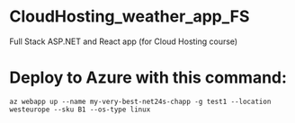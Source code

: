 # CloudHosting_weather_app_FS
Full Stack ASP.NET and React app (for Cloud Hosting course)

# Deploy to Azure with this command:
    az webapp up --name my-very-best-net24s-chapp -g test1 --location westeurope --sku B1 --os-type linux
